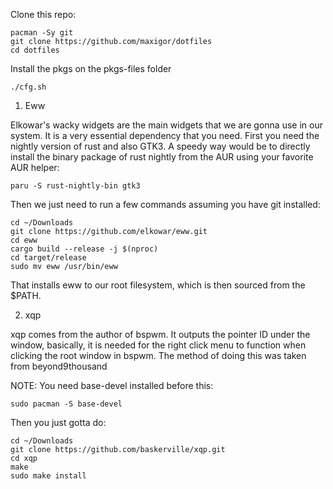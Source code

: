 

Clone this repo:
 ```
pacman -Sy git
git clone https://github.com/maxigor/dotfiles
cd dotfiles
```

Install the pkgs on the pkgs-files folder

```
./cfg.sh

```

1. Eww

Elkowar's wacky widgets are the main widgets that we are gonna use in our system. It is a very essential dependency that you need. First you need the nightly version of rust and also GTK3. A speedy way would be to directly install the binary package of rust nightly from the AUR using your favorite AUR helper:


```
paru -S rust-nightly-bin gtk3
```
Then we just need to run a few commands assuming you have git installed:

```
cd ~/Downloads
git clone https://github.com/elkowar/eww.git
cd eww
cargo build --release -j $(nproc)
cd target/release
sudo mv eww /usr/bin/eww
```
That installs eww to our root filesystem, which is then sourced from the $PATH.

2. xqp

xqp comes from the author of bspwm. It outputs the pointer ID under the window, basically, it is needed for the right click menu to function when clicking the root window in bspwm. The method of doing this was taken from beyond9thousand

NOTE: You need base-devel installed before this:

```
sudo pacman -S base-devel
```

Then you just gotta do:
```
cd ~/Downloads
git clone https://github.com/baskerville/xqp.git
cd xqp
make
sudo make install
```
